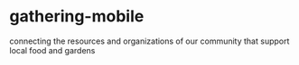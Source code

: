 # gathering-mobile
connecting the resources and organizations of our community that support local food and gardens 

